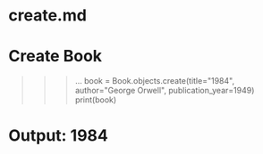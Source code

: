 # create.md

# Create Book
>>> ...
>>> book = Book.objects.create(title="1984", author="George Orwell", publication_year=1949)
>>> print(book)
# Output: 1984